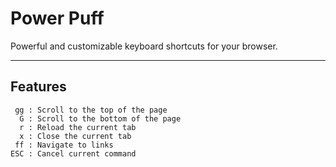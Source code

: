 # Power Puff

Powerful and customizable keyboard shortcuts for your browser.

---

## Features
```
 gg : Scroll to the top of the page
  G : Scroll to the bottom of the page
  r : Reload the current tab
  x : Close the current tab
 ff : Navigate to links
ESC : Cancel current command
```
